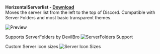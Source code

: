 **HorizontalServerlist - [Download](https://betterdiscord.net/ghdl?id=3081)**  
Moves the server list from the left to the top of Discord. Compatible with Server Folders and most basic transparent themes.

![Preview](https://i.imgur.com/ygGh3hy.jpg)  

Supports ServerFolders by DevilBro
![ServerFolders Support](https://i.imgur.com/XUdPf8D.jpg)

Custom Server icon sizes
![Server Icon Sizes](https://i.imgur.com/KQlsfee.jpg)
